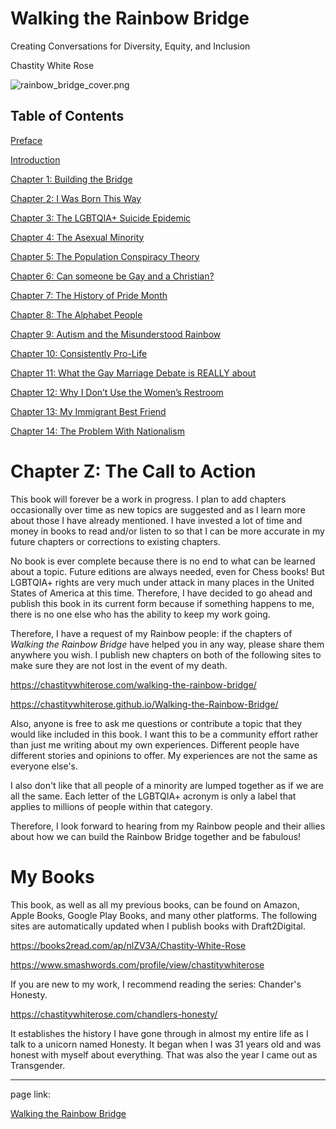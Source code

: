 # Walking the Rainbow Bridge

Creating Conversations for Diversity, Equity, and Inclusion

Chastity White Rose

![rainbow_bridge_cover.png](https://chastitywhiterose.com/wp-content/uploads/2025/06/rainbow_bridge_cover.png)

## Table of Contents

[Preface](https://chastitywhiterose.com/2025/06/03/walking-the-rainbow-bridge/)

[Introduction](https://chastitywhiterose.com/2025/06/09/introduction-for-walking-the-rainbow-bridge/)

[Chapter 1: Building the Bridge](https://chastitywhiterose.com/2025/06/07/chapter-1-building-the-bridge/)

[Chapter 2: I Was Born This Way](https://chastitywhiterose.com/2025/06/08/chapter-2-i-was-born-this-way/)

[Chapter 3: The LGBTQIA+ Suicide Epidemic](https://chastitywhiterose.com/2025/06/11/chapter-3-the-lgbtqia-suicide-epidemic/)

[Chapter 4: The Asexual Minority](https://chastitywhiterose.com/2025/06/14/chapter-4-the-asexual-minority/)

[Chapter 5: The Population Conspiracy Theory](https://chastitywhiterose.com/2025/06/15/chapter-5-the-population-conspiracy-theory/)

[Chapter 6: Can someone be Gay and a Christian?](https://chastitywhiterose.com/2025/06/17/chapter-6-can-someone-be-gay-and-a-christian/)

[Chapter 7: The History of Pride Month](https://chastitywhiterose.com/2025/06/19/chapter-7-the-history-of-pride-month/)

[Chapter 8: The Alphabet People](https://chastitywhiterose.com/2025/06/21/chapter-8-the-alphabet-people/)

[Chapter 9: Autism and the Misunderstood Rainbow](https://chastitywhiterose.com/2025/06/28/chapter-9-autism-and-the-misunderstood-rainbow/)

[Chapter 10: Consistently Pro-Life](https://chastitywhiterose.com/2025/06/28/chapter-10-consistently-pro-life/)

[Chapter 11: What the Gay Marriage Debate is REALLY about](https://chastitywhiterose.com/2025/07/01/chapter-11-what-the-gay-marriage-debate-is-really-about/)

[Chapter 12: Why I Don’t Use the Women’s Restroom](https://chastitywhiterose.com/2025/07/10/chapter-12-why-i-dont-use-the-womens-restroom/)

[Chapter 13: My Immigrant Best Friend](https://chastitywhiterose.com/2025/07/12/chapter-13-my-immigrant-best-friend/)

[Chapter 14: The Problem With Nationalism](https://chastitywhiterose.com/2025/07/15/chapter-14-the-problem-with-nationalism/)

# Chapter Z: The Call to Action

This book will forever be a work in progress. I plan to add chapters occasionally over time as new topics are suggested and as I learn more about those I have already mentioned. I have invested a lot of time and money in books to read and/or listen to so that I can be more accurate in my future chapters or corrections to existing chapters.

No book is ever complete because there is no end to what can be learned about a topic. Future editions are always needed, even for Chess books! But LGBTQIA+ rights are very much under attack in many places in the United States of America at this time. Therefore, I have decided to go ahead and publish this book in its current form because if something happens to me, there is no one else who has the ability to keep my work going.

Therefore, I have a request of my Rainbow people: if the chapters of *Walking the Rainbow Bridge* have helped you in any way, please share them anywhere you wish. I publish new chapters on both of the following sites to make sure they are not lost in the event of my death.

<https://chastitywhiterose.com/walking-the-rainbow-bridge/>

<https://chastitywhiterose.github.io/Walking-the-Rainbow-Bridge/>

Also, anyone is free to ask me questions or contribute a topic that they would like included in this book. I want this to be a community effort rather than just me writing about my own experiences. Different people have different stories and opinions to offer. My experiences are not the same as everyone else's.

I also don't like that all people of a minority are lumped together as if we are all the same. Each letter of the LGBTQIA+ acronym is only a label that applies to millions of people within that category.

Therefore, I look forward to hearing from my Rainbow people and their allies about how we can build the Rainbow Bridge together and be fabulous!

# My Books

This book, as well as all my previous books, can be found on Amazon, Apple Books, Google Play Books, and many other platforms. The following sites are automatically updated when I publish books with Draft2Digital.

<https://books2read.com/ap/nlZV3A/Chastity-White-Rose>

<https://www.smashwords.com/profile/view/chastitywhiterose>

If you are new to my work, I recommend reading the series: Chander's Honesty.

<https://chastitywhiterose.com/chandlers-honesty/>

It establishes the history I have gone through in almost my entire life as I talk to a unicorn named Honesty. It began when I was 31 years old and was honest with myself about everything. That was also the year I came out as Transgender.




















---

page link:

[Walking the Rainbow Bridge](https://chastitywhiterose.com/walking-the-rainbow-bridge/)



